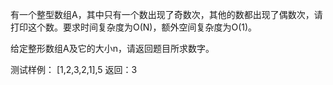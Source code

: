 有一个整型数组A，其中只有一个数出现了奇数次，其他的数都出现了偶数次，请打印这个数。要求时间复杂度为O(N)，额外空间复杂度为O(1)。

给定整形数组A及它的大小n，请返回题目所求数字。

测试样例：
[1,2,3,2,1],5
返回：3